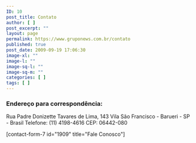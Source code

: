 ```yaml
---
ID: 10
post_title: Contato
author: [ ]
post_excerpt: ""
layout: page
permalink: https://www.gruponews.com.br/contato
published: true
post_date: 2009-09-19 17:06:30
image-xl: ""
image-l: ""
image-sq-l: ""
image-sq-m: ""
categories: [ ]
tags: [ ]
---
```

<h3>Endereço para correspondência:</h3>
Rua Padre Donizette Tavares de Lima, 143
Vila São Francisco - Barueri - SP - Brasil
Telefone: (11) 4198-4616
CEP: 06442-080

[contact-form-7 id="1909" title="Fale Conosco"]